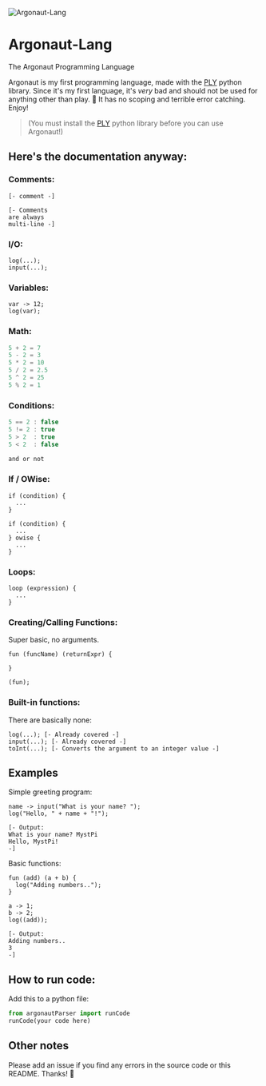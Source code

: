 ![Argonaut-Lang](https://user-images.githubusercontent.com/86574651/123707032-17430080-d837-11eb-99e0-355b9557a73a.png)
# Argonaut-Lang
The Argonaut Programming Language

Argonaut is my first programming language, made with the [PLY](https://github.com/dabeaz/ply) python library. Since it's my first language, it's *very* bad and should not be used for anything other than play. 🤣 It has no scoping and terrible error catching. Enjoy!

>(You must install the [PLY](https://github.com/dabeaz/ply) python library before you can use Argonaut!)

## Here's the documentation anyway:

### Comments:
```
[- comment -]

[- Comments
are always
multi-line -]
```
### I/O:
```
log(...);
input(...);
```
### Variables:
```
var -> 12;
log(var);
```
### Math:
```js
5 + 2 = 7
5 - 2 = 3
5 * 2 = 10
5 / 2 = 2.5
5 ^ 2 = 25
5 % 2 = 1
```
### Conditions:
```js
5 == 2 : false
5 != 2 : true
5 > 2  : true
5 < 2  : false

and or not
```
### If / OWise:
```
if (condition) {
  ...
}
	
if (condition) {
  ...
} owise {
  ...
}
```
### Loops:
```
loop (expression) {
  ...
}
```
### Creating/Calling Functions:
Super basic, no arguments.
```
fun (funcName) (returnExpr) {
  
}

(fun);
```
### Built-in functions:
There are basically none:
```
log(...); [- Already covered -]
input(...); [- Already covered -]
toInt(...); [- Converts the argument to an integer value -]
```

## Examples

Simple greeting program:
```
name -> input("What is your name? ");
log("Hello, " + name + "!");

[- Output:
What is your name? MystPi
Hello, MystPi!
-]
```

Basic functions:
```
fun (add) (a + b) {
  log("Adding numbers..");
}

a -> 1;
b -> 2;
log((add));

[- Output:
Adding numbers..
3
-]
```

## How to run code:
Add this to a python file:
```python
from argonautParser import runCode
runCode(your code here)
```

## Other notes
Please add an issue if you find any errors in the source code or this README. Thanks! 🙏
